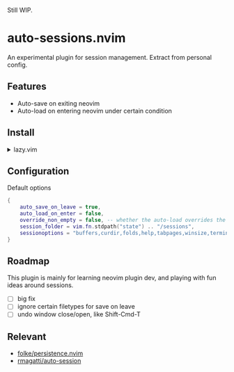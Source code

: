Still WIP.

# auto-sessions.nvim

An experimental plugin for session management. Extract from personal config.

## Features

- Auto-save on exiting neovim
- Auto-load on entering neovim under certain condition

## Install

<details>
    <summary>lazy.vim</summary>

```lua
{
    "aryonal/auto-sessions.nvim",
    init = function()
        require("auto-sessions").setup({
            auto_save_on_leave = true,
            auto_load_on_enter = false,
        })
    end,
}
```

_\* the `setup()` is only for minimal commands and autocmds setting, no significant harm to startup time._

</details>

## Configuration

Default options

```lua
{
    auto_save_on_leave = true,
    auto_load_on_enter = false,
    override_non_empty = false, -- whether the auto-load overrides the file/dir, e.g. `vim .` or `vim path/to/file`
    session_folder = vim.fn.stdpath("state") .. "/sessions",
    sessionoptions = "buffers,curdir,folds,help,tabpages,winsize,terminal",
}
```

## Roadmap

This plugin is mainly for learning neovim plugin dev, and playing with fun ideas around sessions.

- [ ] big fix
- [ ] ignore certain filetypes for save on leave
- [ ] undo window close/open, like Shift-Cmd-T

## Relevant

- [folke/persistence.nvim](https://github.com/folke/persistence.nvim)
- [rmagatti/auto-session](https://github.com/rmagatti/auto-session)
